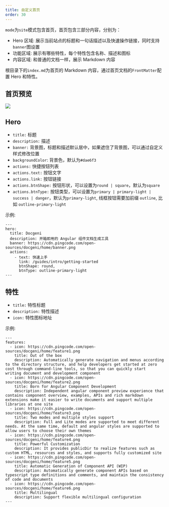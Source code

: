 ```yaml
---
title: 自定义首页
order: 30
---
```


`mode`为`site`模式包含首页，首页包含三部分内容，分别为：
- Hero 区域: 展示当前站点的标题和一句话描述以及快速操作链接，同时支持`banner`图设置
- 功能区域: 展示有哪些特性，每个特性包含名称、描述和图标
- 内容区域: 和普通的文档一样，展示 Markdown 内容

根目录下的`index.md`为首页的 Markdown 内容，通过首页文档的`FrontMatter`配置 Hero 和特性。

## 首页预览

![](https://cdn.worktile.com/open-sources/docgeni/home-preview.png?1)


## Hero

- `title:` 标题
- `description:` 描述
- `banner:` 背景图，标题和描述默认居中，如果遮住了背景图，可以通过自定义样式修改位置
- `backgroundColor`: 背景色，默认为`#dae6f3`
- `actions:` 快捷按钮列表
- `actions.text:` 按钮文字
- `actions.link:` 按钮链接
- `actions.btnShape:` 按钮形状，可以设置为`round | square`，默认为`square`
- `actions.btnType:` 按钮类型，可以设置为`primary | primary-light | success | danger`，默认为`primary-light`, 线框按钮需要加前缀 `outline`, 比如 `outline-primary-light`

示例:
```
---
hero:
  title: Docgeni
  description: 开箱即用的 Angular 组件文档生成工具
  banner: https://cdn.pingcode.com/open-sources/docgeni/home/banner.png
  actions:
    - text: 快速上手
      link: /guides/intro/getting-started
      btnShape: round,
      btnType: outline-primary-light
---
```

## 特性
- `title:` 特性标题
- `description:` 特性描述
- `icon:` 特性图标地址

示例:
```
---
features:
  - icon: https://cdn.pingcode.com/open-sources/docgeni/home/feature1.png
    title: Out of the box
    description: Automatically generate navigation and menus according to the directory structure, and help developers get started at zero cost through command-line tools, so that you can quickly start  writing document and development component
  - icon: https://cdn.pingcode.com/open-sources/docgeni/home/feature2.png
    title: Born for Angular Component Development
    description: Independent angular component preview experience that contains component overview, examples, APIs and rich markdown extensions make it easier to write documents and support multiple libraries at one site
  - icon: https://cdn.pingcode.com/open-sources/docgeni/home/feature3.png
    title: Two modes and multiple styles support
    description: Full and Lite modes are supported to meet different needs. At the same time, default and angular styles are supported to allow users to choose their own themes
  - icon: https://cdn.pingcode.com/open-sources/docgeni/home/feature4.png
    title: Powerful Customization
    description: It provides publicDir to realize features such as custom HTML, resources and styles, and supports fully customized site
  - icon: https://cdn.pingcode.com/open-sources/docgeni/home/feature5.png
    title: Automatic Generation of Component API (WIP)
    description: Automatically generate component APIs based on typescript type definitions and comments, and maintain the consistency of code and documents
  - icon: https://cdn.pingcode.com/open-sources/docgeni/home/feature6.png
    title: Multilingual
    description: Support flexible multilingual configuration
---
```
